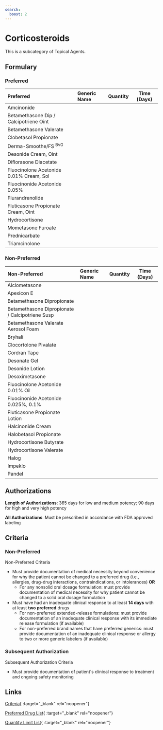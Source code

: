 ```yaml
---
search:
  boost: 2 
---
```


# Corticosteroids

This is a subcategory of Topical Agents.

## Formulary

### Preferred

| Preferred                               | Generic Name | Quantity | Time (Days) |
|:----------------------------------------|:-------------|:--------:|:-----------:|
| Amcinonide                              |              |          |             |
| Betamethasone Dip / Calcipotriene Oint  |              |          |             |
| Betamethasone Valerate                  |              |          |             |
| Clobetasol Propionate                   |              |          |             |
| Derma-Smoothe/FS <sup>BvG</sup>         |              |          |             |
| Desonide Cream, Oint                    |              |          |             |
| Diflorasone Diacetate                   |              |          |             |
| Fluocinolone Acetonide 0.01% Cream, Sol |              |          |             |
| Fluocinonide Acetonide 0.05%            |              |          |             |
| Flurandrenolide                         |              |          |             |
| Fluticasone Propionate Cream, Oint      |              |          |             |
| Hydrocortisone                          |              |          |             |
| Mometasone Furoate                      |              |          |             |
| Prednicarbate                           |              |          |             |
| Triamcinolone                           |              |          |             |

### Non-Preferred

| Non-Preferred                                   | Generic Name | Quantity | Time (Days) |
|:------------------------------------------------|:-------------|:--------:|:-----------:|
| Alclometasone                                   |              |          |             |
| Apexicon E                                      |              |          |             |
| Betamethasone Dipropionate                      |              |          |             |
| Betamethasone Dipropionate / Calcipotriene Susp |              |          |             |
| Betamethasone Valerate Aerosol Foam             |              |          |             |
| Bryhali                                         |              |          |             |
| Clocortolone Pivalate                           |              |          |             |
| Cordran Tape                                    |              |          |             |
| Desonate Gel                                    |              |          |             |
| Desonide Lotion                                 |              |          |             |
| Desoximetasone                                  |              |          |             |
| Fluocinolone Acetonide 0.01% Oil                |              |          |             |
| Fluocinonide Acetonide 0.025%, 0.1%             |              |          |             |
| Fluticasone Propionate Lotion                   |              |          |             |
| Halcinonide Cream                               |              |          |             |
| Halobetasol Propionate                          |              |          |             |
| Hydrocortisone Butyrate                         |              |          |             |
| Hydrocortisone Valerate                         |              |          |             |
| Halog                                           |              |          |             |
| Impeklo                                         |              |          |             |
| Pandel                                          |              |          |             |

## Authorizations

**Length of Authorizations**: 365 days for low and medium potency; 90 days for high and very high potency

**All Authorizations**: Must be prescribed in accordance with FDA approved labeling

## Criteria

### Non-Preferred

Non-Preferred Criteria

- Must provide documentation of medical necessity beyond convenience for why the patient cannot be changed to a preferred drug (i.e., allergies, drug-drug interactions, contraindications, or intolerances) **OR**
    - For any nonsolid oral dosage formulation: must provide documentation of medical necessity for why patient cannot be changed to a solid oral dosage formulation
- Must have had an inadequate clinical response to at least **14 days** with at least **two preferred** drugs
    - For non-preferred extended-release formulations: must provide documentation of an inadequate clinical response with its immediate release formulation (if available)
    - For non-preferred brand names that have preferred generics: must provide documentation of an inadequate clinical response or allergy to two or more generic labelers (if available)

### Subsequent Authorization

Subsequent Authorization Criteria

- Must provide documentation of patient's clinical response to treatment and ongoing safety monitoring

## Links

[Criteria](https://pharmacy.medicaid.ohio.gov/sites/default/files/20230401_UPDL_Criteria%20_APPROVED.pdf#page=103){ :target="_blank" rel="noopener"}

[Preferred Drug List](https://pharmacy.medicaid.ohio.gov/sites/default/files/20230401_UPDL_v7_Approved.pdf#page=32){ :target="_blank" rel="noopener"}

[Quantity Limit List](https://pharmacy.medicaid.ohio.gov/sites/default/files/20230101_Ohio_Medicaid_Quantity_Document_APPROVED.pdf){ :target="_blank" rel="noopener"}
